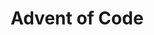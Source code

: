 ---
title: "Advent of Code"
description: "Advent of Code: Daily coding puzzles for LLMs to enhance problem-solving skills."
---